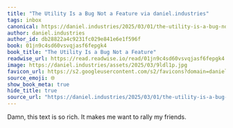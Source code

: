 ```yaml
---
title: "The Utility Is a Bug Not a Feature via daniel.industries"
tags: inbox
canonical: https://daniel.industries/2025/03/01/the-utility-is-a-bug-not-a-feature/
author: daniel.industries
author_id: db28822a4c9231fc029e841e6e1f596f
book: 01jn9c4sd60vsvqjasf6fepgk4
book_title: "The Utility Is a Bug Not a Feature"
readwise_url: https://read.readwise.io/read/01jn9c4sd60vsvqjasf6fepgk4
image: https://daniel.industries/assets/2025/03/9ldl1p.jpg
favicon_url: https://s2.googleusercontent.com/s2/favicons?domain=daniel.industries
source_emoji: 🌐
show_book_meta: true
hide_title: true
source_url: "https://daniel.industries/2025/03/01/the-utility-is-a-bug-not-a-feature/"
---
```


Damn, this text is so rich. It makes me want to rally my friends.